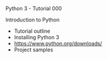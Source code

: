 Python 3 - Tutorial 000

Introduction to Python
- Tutorial outline
- Installing Python 3
 - https://www.python.org/downloads/
- Project samples
